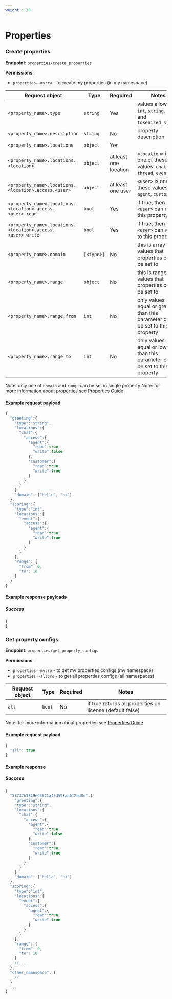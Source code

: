 ```yaml
---
weight : 30
---
```


# Properties

### Create properties

**Endpoint**: `properties/create_properties`

**Permissions**:

- `properties--my:rw` - to create my properties (in my namespace)

| Request object                                             | Type       | Required              | Notes                                                                        |
| ---------------------------------------------------------- | ---------- | --------------------- | ---------------------------------------------------------------------------- |
| `<property_name>.type`                                     | `string`   | Yes                   | values allowed: `int`, `string`, `bool` and `tokenized_string`               |
| `<property_name>.description`                              | `string`   | No                    | property description                                                         |
| `<property_name>.locations`                                | `object`   | Yes                   |                                                                              |
| `<property_name>.locations.<location>`                     | `object`   | at least one location | `<location>` is one of these values: `chat`, `thread`, `event`               |
| `<property_name>.locations.<location>.access.<user>`       | `object`   | at least one user     | `<user>` is one of these values: `agent`, `customer`                         |
| `<property_name>.locations.<location>.access.<user>.read`  | `bool`     | Yes                   | if true, then `<user>` can read this property                                |
| `<property_name>.locations.<location>.access.<user>.write` | `bool`     | Yes                   | if true, then `<user>` can write to this property                            |
| `<property_name>.domain`                                   | `[<type>]` | No                    | this is array of values that properties can be set to                        |
| `<property_name>.range`                                    | `object`   | No                    | this is range of values that properties can be set to                        |
| `<property_name>.range.from`                               | `int`      | No                    | only values equal or greater than this parameter can be set to this property |
| `<property_name>.range.to`                                 | `int`      | No                    | only values equal or lower than this parameter can be set to this property   |

Note: only one of `domain` and `range` can be set in single property
Note: for more information about properties see [Properties Guide](https://developers.livechatinc.com/beta-docs/platform-overview/#properties)

#### Example request payload

```js
{
  "greeting":{
    "type":"string",
    "locations":{
      "chat":{
        "access":{
          "agent":{
            "read":true,
            "write":false
          },
          "customer":{
            "read":true,
            "write":true
          }
        }
      }
    }
    "domain": ["hello", "hi"]
  },
  "scoring":{
    "type":"int",
    "locations":{
      "event":{
        "access":{
          "agent":{
            "read":true,
            "write":true
          }
        }
      }
    },
    "range": {
      "from": 0,
      "to": 10
    }
  }
}
```

#### Example response payloads

##### Success

```js
{
}
```

### Get property configs

**Endpoint**: `properties/get_property_configs`

**Permissions**:

- `properties--my:ro` - to get my properties configs (my namespace)
- `properties--all:ro` - to get all properties configs (all namespaces)

| Request object | Type   | Required | Notes                                                     |
| -------------- | ------ | -------- | --------------------------------------------------------- |
| `all`          | `bool` | No       | if true returns all properties on license (default false) |

Note: for more information about properties see [Properties Guide](https://developers.livechatinc.com/beta-docs/platform-overview/#properties)

#### Example request payload

```js
{
  "all": true
}
```

#### Example response

##### Success

```js
{
  "58737b5829e65621a45d598aa6f2ed8e":{
    "greeting":{
    "type":"string",
    "locations":{
      "chat":{
        "access":{
          "agent":{
            "read":true,
            "write":false
          },
          "customer":{
            "read":true,
            "write":true
          }
        }
      }
    }
    "domain": ["hello", "hi"]
  },
  "scoring":{
    "type":"int",
    "locations":{
      "event":{
        "access":{
          "agent":{
            "read":true,
            "write":true
          }
        }
      }
    },
    "range": {
      "from": 0,
      "to": 10
    }
    //...
  },
  "other_namespace": {
    //
  }
  ...
}
```